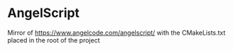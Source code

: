 # AngelScript

Mirror of https://www.angelcode.com/angelscript/ with the CMakeLists.txt placed in the root of the project